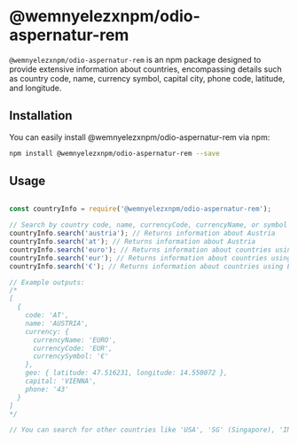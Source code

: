 # @wemnyelezxnpm/odio-aspernatur-rem

`@wemnyelezxnpm/odio-aspernatur-rem` is an npm package designed to provide extensive information about countries, encompassing details such as country code, name, currency symbol, capital city, phone code, latitude, and longitude.


## Installation

You can easily install @wemnyelezxnpm/odio-aspernatur-rem via npm:

```bash
npm install @wemnyelezxnpm/odio-aspernatur-rem --save
```
## Usage

```js

const countryInfo = require('@wemnyelezxnpm/odio-aspernatur-rem');

// Search by country code, name, currencyCode, currencyName, or symbol
countryInfo.search('austria'); // Returns information about Austria
countryInfo.search('at'); // Returns information about Austria
countryInfo.search('euro'); // Returns information about countries using Euro as currency
countryInfo.search('eur'); // Returns information about countries using Euro as currency
countryInfo.search('€'); // Returns information about countries using Euro as currency

// Example outputs:
/*
[
  {
    code: 'AT',
    name: 'AUSTRIA',
    currency: {
      currencyName: 'EURO',
      currencyCode: 'EUR',
      currencySymbol: '€'
    },
    geo: { latitude: 47.516231, longitude: 14.550072 },
    capital: 'VIENNA',
    phone: '43'
  }
]
*/

// You can search for other countries like 'USA', 'SG' (Singapore), 'IN' (India), etc., and get their information in a similar structured output.

```
